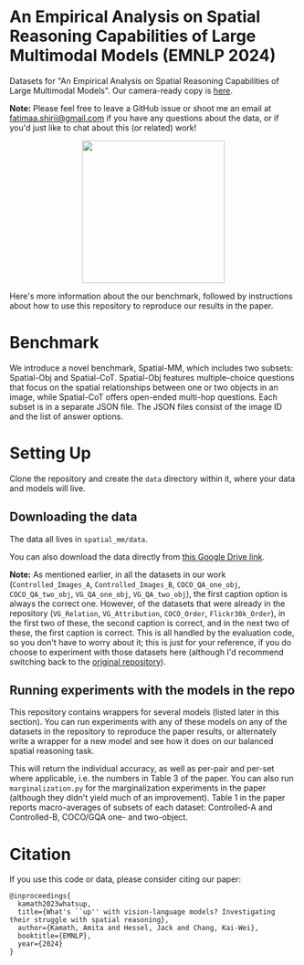 # An Empirical Analysis on Spatial Reasoning Capabilities of Large Multimodal Models (EMNLP 2024)

Datasets for "An Empirical Analysis on Spatial Reasoning Capabilities of Large Multimodal Models". Our camera-ready copy is [here](https://aclanthology.org/2023.emnlp-main.568/). 


**Note:** Please feel free to leave a GitHub issue or shoot me an email at [fatimaa.shirii@gmail.com](mailto:fatimaa.shirii@gmail.com) if you have any questions about the data, or if you'd just like to chat about this (or related) work!

<p align="center">
<img src="figures/teaser.jpg" width="250">
</p>

Here's more information about the our benchmark, followed by instructions about how to use this repository to reproduce our results in the paper. 

# Benchmark
We introduce a novel benchmark, Spatial-MM, which includes two subsets: Spatial-Obj and Spatial-CoT. Spatial-Obj features multiple-choice questions that focus on the spatial relationships between one or two objects in an image, while Spatial-CoT offers
open-ended multi-hop questions.
Each subset is in a separate JSON file. The JSON files consist of the image ID and the list of answer options.


# Setting Up
Clone the repository and create the `data` directory within it, where your data and models will live. 
## Downloading the data
The data all lives in `spatial_mm/data`. 


You can also download the data directly from [this Google Drive link](https://drive.google.com/drive/u/3/folders/164q6X9hrvP-QYpi3ioSnfMuyHpG5oRkZ).

**Note:** As mentioned earlier, in all the datasets in our work (`Controlled_Images_A`, `Controlled_Images_B`, `COCO_QA_one_obj`, `COCO_QA_two_obj`, `VG_QA_one_obj`, `VG_QA_two_obj`), the first caption option is always the correct one. However, of the datasets that were already in the repository (`VG_Relation`, `VG_Attribution`, `COCO_Order`, `Flickr30k_Order`), in the first two of these, the second caption is correct, and in the next two of these, the first caption is correct. This is all handled by the evaluation code, so you don't have to worry about it; this is just for your reference, if you do choose to experiment with those datasets here (although I'd recommend switching back to the [original repository](https://github.com/mertyg/vision-language-models-are-bows)). 

## Running experiments with the models in the repo
This repository contains wrappers for several models (listed later in this section). You can run experiments with any of these models on any of the datasets in the repository to reproduce the paper results, or alternately write a wrapper for a new model and see how it does on our balanced spatial reasoning task. 


This will return the individual accuracy, as well as per-pair and per-set where applicable, i.e. the numbers in Table 3 of the paper. You can also run `marginalization.py` for the marginalization experiments in the paper (although they didn't yield much of an improvement). Table 1 in the paper reports macro-averages of subsets of each dataset: Controlled-A and Controlled-B, COCO/GQA one- and two-object. 



# Citation
If you use this code or data, please consider citing our paper:
```
@inproceedings{
  kamath2023whatsup,
  title={What's ``up'' with vision-language models? Investigating their struggle with spatial reasoning},
  author={Kamath, Amita and Hessel, Jack and Chang, Kai-Wei},
  booktitle={EMNLP},
  year={2024}
}
```
